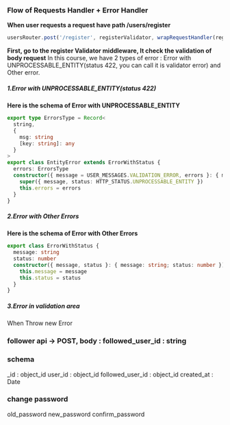 ### Flow of Requests Handler + Error Handler

**When user requests a request have path /users/register**

```ts
usersRouter.post('/register', registerValidator, wrapRequestHandler(registerController))
```

**First, go to the register Validator middleware, It check the validation of body request**
In this course, we have 2 types of error : Error with UNPROCESSABLE_ENTITY(status 422, you can call it is validator error) and Other error.

##### 1.Error with UNPROCESSABLE_ENTITY(status 422)

**Here is the schema of Error with UNPROCESSABLE_ENTITY**

```ts
export type ErrorsType = Record<
  string,
  {
    msg: string
    [key: string]: any
  }
>
export class EntityError extends ErrorWithStatus {
  errors: ErrorsType
  constructor({ message = USER_MESSAGES.VALIDATION_ERROR, errors }: { message?: string; errors: ErrorsType }) {
    super({ message, status: HTTP_STATUS.UNPROCESSABLE_ENTITY })
    this.errors = errors
  }
}
```

##### 2.Error with Other Errors

**Here is the schema of Error with Other Errors**

```ts
export class ErrorWithStatus {
  message: string
  status: number
  constructor({ message, status }: { message: string; status: number }) {
    this.message = message
    this.status = status
  }
}
```

##### 3.Error in validation area

When Throw new Error

### follower api -> POST, body : followed_user_id : string

### schema

\_id : object_id
user_id : object_id
followed_user_id : object_id
created_at : Date

### change password 
old_password
new_password
confirm_password
